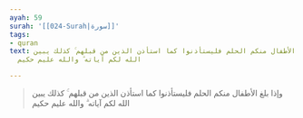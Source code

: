 ```yaml
---
ayah: 59
surah: '[[024-Surah|سورة]]'
tags:
- quran
text: وإذا بلغ الأطفال منكم الحلم فليستأذنوا كما استأذن الذين من قبلهم ۚ كذلك يبين
  الله لكم آياته ۗ والله عليم حكيم

---
```

> وإذا بلغ الأطفال منكم الحلم فليستأذنوا كما استأذن الذين من قبلهم ۚ كذلك يبين الله لكم آياته ۗ والله عليم حكيم
